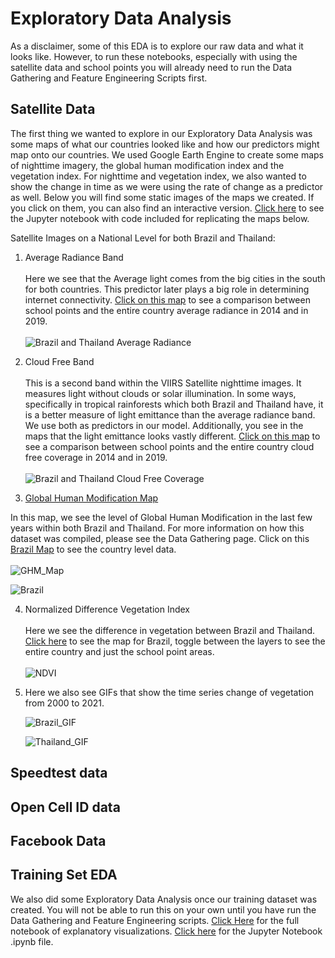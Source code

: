 # Exploratory Data Analysis

As a disclaimer, some of this EDA is to explore our raw data and what it looks like. However, to run these notebooks, especially with using the satellite data and school points you will already need to run the Data Gathering and Feature Engineering Scripts first.

## Satellite Data
The first thing we wanted to explore in our Exploratory Data Analysis was some maps of what our countries looked like and how our predictors might map onto our countries. We used Google Earth Engine to create some maps of nighttime imagery, the global human modification index and the vegetation index. For nighttime and vegetation index, we also wanted to show the change in time as we were using the rate of change as a predictor as well. Below you will find some static images of the maps we created. If you click on them, you can also find an interactive version. [Click here](scripts/Satellite_Data_EDA.ipynb) to see the Jupyter notebook with code included for replicating the maps below. 

Satellite Images on a National Level for both Brazil and Thailand:

1. Average Radiance Band <br></br>
    Here we see that the Average light comes from the big cities in the south for both countries. This predictor later plays a big role in determining internet connectivity. [Click on this map](Images/avg_rad_layers.html) to see a comparison between school points and the entire country average radiance in 2014 and in 2019. <br></br>
    ![Brazil and Thailand Average Radiance](Images/Avg_Rad_Brazil_Thailand.PNG)

2. Cloud Free Band <br></br>
    This is a second band within the VIIRS Satellite nighttime images. It measures light without clouds or solar illumination. In some ways, specifically in tropical rainforests which both Brazil and Thailand have, it is a better measure of light emittance than the average radiance band. We use both as predictors in our model. Additionally, you see in the maps that the light emittance looks vastly different.  [Click on this map](Images/cf_cvg_layers.html) to see a comparison between school points and the entire country cloud free coverage in 2014 and in 2019. <br></br>
    ![Brazil and Thailand Cloud Free Coverage](Images/cf_cvg_Brazil_Thailand.PNG)


3. [Global Human Modification Map](Images/ghm_map.html)

In this map, we see the level of Global Human Modification in the last few years within both Brazil and Thailand. For more information on how this dataset was compiled, please see the Data Gathering page. Click on this [Brazil Map](Images/ghm_map.html) to see the country level data. <br></br>
![GHM_Map](Images/GHM_Schools.PNG)

![Brazil](Images/GHM_Brazil_Thailand.PNG)

4. Normalized Difference Vegetation Index <br></br>
Here we see the difference in vegetation between Brazil and Thailand. [Click here](Images/NDVI_Brazil.html) to see the map for Brazil, toggle between the layers to see the entire country and just the school point areas. <br></br>
![NDVI](Images/NDVI.PNG)


6. Here we also see GIFs that show the time series change of vegetation from 2000 to 2021. 

    ![Brazil_GIF](Images/Brazil_output.gif)

    ![Thailand_GIF](Images/output.gif)


## Speedtest data

## Open Cell ID data

## Facebook Data

## Training Set EDA
We also did some Exploratory Data Analysis once our training dataset was created. You will not be able to run this on your own until you have run the Data Gathering and Feature Engineering scripts. [Click Here](scripts/testing.html) for the full notebook of explanatory visualizations. [Click here](scripts/testing.ipynb) for the Jupyter Notebook .ipynb file. 
